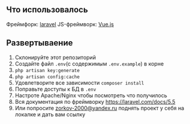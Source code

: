 ## Что использовалось
Фреймфорк: [laravel](https://laravel.com/)
JS-фреймворк: [Vue.js](https://vuejs.org)
## Развертываение
1. Склонируйте этот репозиторий
2. Создайте файл `.env`(с содержимым `.env.example`) в корне
3. `php artisan key:generate`
2. `php artisan config:cache`
2. Удовлетворите все зависимости `composer install`
3. Поправьте доступы к БД в `.env`
4. Настроте Apache/Nginx чтобы посмотреть что получилось
5. Вся документация по фреймворку https://laravel.com/docs/5.5
6. Или попросите zorkov-2000@yandex.ru поднять проект у себя на локалке и дать вам ссылку